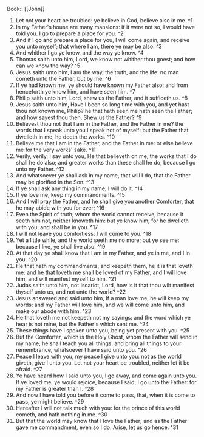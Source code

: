  Book:: [[John]]
 1. Let not your heart be troubled: ye believe in God, believe also in me. ^1
 2. In my Father's house are many mansions: if it were not so, I would have told you. I go to prepare a place for you. ^2
 3. And if I go and prepare a place for you, I will come again, and receive you unto myself; that where I am, there ye may be also. ^3
 4. And whither I go ye know, and the way ye know. ^4
 5. Thomas saith unto him, Lord, we know not whither thou goest; and how can we know the way? ^5
 6. Jesus saith unto him, I am the way, the truth, and the life: no man cometh unto the Father, but by me. ^6
 7. If ye had known me, ye should have known my Father also: and from henceforth ye know him, and have seen him. ^7
 8. Philip saith unto him, Lord, shew us the Father, and it sufficeth us. ^8
 9. Jesus saith unto him, Have I been so long time with you, and yet hast thou not known me, Philip? he that hath seen me hath seen the Father; and how sayest thou then, Shew us the Father? ^9
 10. Believest thou not that I am in the Father, and the Father in me? the words that I speak unto you I speak not of myself: but the Father that dwelleth in me, he doeth the works. ^10
 11. Believe me that I am in the Father, and the Father in me: or else believe me for the very works' sake. ^11
 12. Verily, verily, I say unto you, He that believeth on me, the works that I do shall he do also; and greater works than these shall he do; because I go unto my Father. ^12
 13. And whatsoever ye shall ask in my name, that will I do, that the Father may be glorified in the Son. ^13
 14. If ye shall ask any thing in my name, I will do it. ^14
 15. If ye love me, keep my commandments. ^15
 16. And I will pray the Father, and he shall give you another Comforter, that he may abide with you for ever; ^16
 17. Even the Spirit of truth; whom the world cannot receive, because it seeth him not, neither knoweth him: but ye know him; for he dwelleth with you, and shall be in you. ^17
 18. I will not leave you comfortless: I will come to you. ^18
 19. Yet a little while, and the world seeth me no more; but ye see me: because I live, ye shall live also. ^19
 20. At that day ye shall know that I am in my Father, and ye in me, and I in you. ^20
 21. He that hath my commandments, and keepeth them, he it is that loveth me: and he that loveth me shall be loved of my Father, and I will love him, and will manifest myself to him. ^21
 22. Judas saith unto him, not Iscariot, Lord, how is it that thou wilt manifest thyself unto us, and not unto the world? ^22
 23. Jesus answered and said unto him, If a man love me, he will keep my words: and my Father will love him, and we will come unto him, and make our abode with him. ^23
 24. He that loveth me not keepeth not my sayings: and the word which ye hear is not mine, but the Father's which sent me. ^24
 25. These things have I spoken unto you, being yet present with you. ^25
 26. But the Comforter, which is the Holy Ghost, whom the Father will send in my name, he shall teach you all things, and bring all things to your remembrance, whatsoever I have said unto you. ^26
 27. Peace I leave with you, my peace I give unto you: not as the world giveth, give I unto you. Let not your heart be troubled, neither let it be afraid. ^27
 28. Ye have heard how I said unto you, I go away, and come again unto you. If ye loved me, ye would rejoice, because I said, I go unto the Father: for my Father is greater than I. ^28
 29. And now I have told you before it come to pass, that, when it is come to pass, ye might believe. ^29
 30. Hereafter I will not talk much with you: for the prince of this world cometh, and hath nothing in me. ^30
 31. But that the world may know that I love the Father; and as the Father gave me commandment, even so I do. Arise, let us go hence. ^31
